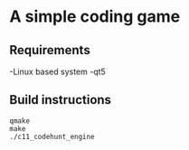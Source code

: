 # A simple coding game

## Requirements

-Linux based system
-qt5

## Build instructions

```
qmake
make
./c11_codehunt_engine
```

